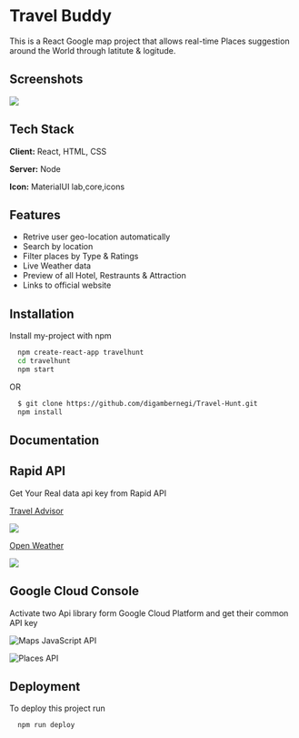
# Travel Buddy

This is a React Google map project that allows real-time Places suggestion around the World through latitute & logitude. 


## Screenshots

![](https://github.com/digambernegi/Travel-Hunt/blob/master/src/assets/images/home.JPG)


## Tech Stack

**Client:** React, HTML, CSS

**Server:** Node

**Icon:** MaterialUI lab,core,icons



## Features

- Retrive user geo-location automatically
- Search by location
- Filter places by Type & Ratings
- Live Weather data
- Preview of all Hotel, Restraunts & Attraction
- Links to official website

## Installation

Install my-project with npm

```bash
  npm create-react-app travelhunt
  cd travelhunt
  npm start
```
OR

```bash
  $ git clone https://github.com/digambernegi/Travel-Hunt.git
  npm install
```
    
## Documentation

## Rapid API
Get Your Real data api key from Rapid API

[Travel Advisor](https://rapidapi.com/apidojo/api/travel-advisor/)

![](https://github.com/digambernegi/Travel-Hunt/blob/master/src/assets/images/advisor.JPG)

[Open Weather](https://rapidapi.com/community/api/open-weather-map/)

![](https://github.com/digambernegi/Travel-Hunt/blob/master/src/assets/images/weather.JPG)

## Google Cloud Console
Activate two Api library form Google Cloud Platform and get their common API key

![Maps JavaScript API](https://github.com/digambernegi/Travel-Hunt/blob/master/src/assets/images/map.JPG)

![Places API](https://github.com/digambernegi/Travel-Hunt/blob/master/src/assets/images/places.JPG)
## Deployment

To deploy this project run

```bash
  npm run deploy
```

